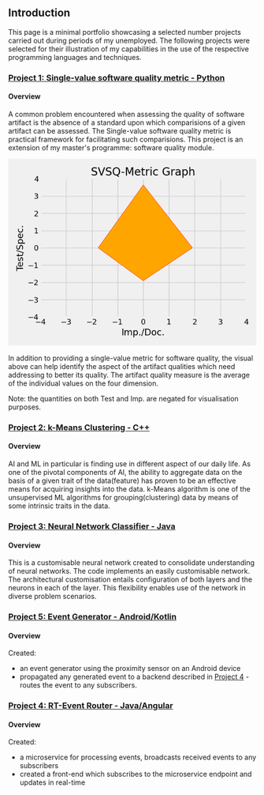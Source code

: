 ## Introduction

This page is a minimal portfolio showcasing a selected number projects carried out during periods of my 
unemployed. The following projects were selected for their illustration of my capabilities in the
use of the respective programming languages and techniques.

### [Project 1: Single-value software quality metric - Python](https://github.com/Pendo720/svsqm)  
#### Overview
A common problem encountered when assessing the quality of software artifact is the absence of a standard
upon which comparisions of a given artifact can be assessed. The Single-value software quality metric is
practical framework for facilitating such comparisions. This project is an extension of my master's 
programme: software quality module. 

![](/gh-images/svsqm_graph.png)

In addition to providing a single-value metric for software quality, the visual above can help identify 
the aspect of the artifact qualities which need addressing to better its quality. The artifact quality 
measure is the average of the individual values on the four dimension.

Note: the quantities on both Test and Imp. are negated for visualisation purposes.

### [Project 2: k-Means Clustering - C++](https://github.com/Pendo720/kmeans-fp)  
#### Overview
AI and ML in particular is finding use in different aspect of our daily life. As one of the pivotal 
components of AI, the ability to aggregate data on the basis of a given trait of the data(feature) has 
proven to be an effective means for acquiring insights into the data. k-Means algorithm is one of the 
unsupervised ML algorithms for grouping(clustering) data by means of some intrinsic traits in the data. 

### [Project 3: Neural Network Classifier - Java](https://github.com/Pendo720/nn-fp)  
#### Overview
This is a customisable neural network created to consolidate understanding of neural networks. The code implements
an easily customisable network. The architectural customisation entails configuration of both layers and the neurons 
in each of the layer. This flexibility enables use of the network in diverse problem scenarios.

### [Project 5: Event Generator - Android/Kotlin](https://github.com/Pendo720/nfc-eg)  
#### Overview

Created:
  - an event generator using the proximity sensor on an Android device
  - propagated any generated event to a backend described in [Project 4](https://github.com/Pendo720/Tri-Font) - routes the event to any subscribers. 

### [Project 4: RT-Event Router - Java/Angular](https://github.com/Pendo720/Tri-Font)  
#### Overview

Created:
  - a microservice for processing events, broadcasts received events to any subscribers
  - created a front-end which subscribes to the microservice endpoint and updates in real-time  
